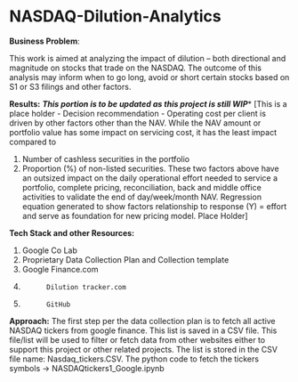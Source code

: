 # NASDAQ-Dilution-Analytics
****Business Problem****:

This work is aimed at analyzing the impact of dilution – both directional and magnitude on stocks that trade on the NASDAQ. The outcome of this analysis may inform when to go long, avoid or short certain stocks based on S1 or S3 filings and other factors.

****Results:**** ***This portion is to be updated as this project is still WIP****
[This is a place holder - Decision recommendation - Operating cost per client is driven by other factors other than the NAV. While the NAV amount or portfolio value has some impact on servicing cost, it has the least impact compared to 
1.	Number of cashless securities in the portfolio
2.	Proportion (%) of non-listed securities.
These two factors above have an outsized impact on the daily operational effort needed to service a portfolio, complete pricing, reconciliation, back and middle office activities to validate the end of day/week/month NAV. Regression equation generated to show factors relationship to response (Y) = effort and serve as foundation for new pricing model. Place Holder]

****Tech Stack and other Resources:****
1.	Google Co Lab
2.	Proprietary Data Collection Plan and Collection template
3.	Google Finance.com
4.           Dilution tracker.com
5.           GitHub

****Approach:****
The first step per the data collection plan is to fetch all active NASDAQ tickers from google finance. This list is saved in a CSV file. This file/list will be used to filter or fetch data from other websites either to support this project or other related projects. The list is stored in the CSV file name: Nasdaq_tickers.CSV. The python code to fetch the tickers symbols -> NASDAQtickers1_Google.ipynb
